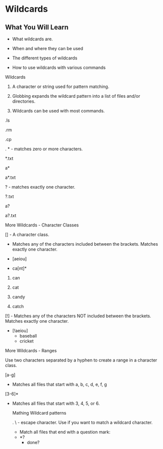 # Wildcards

## What You Will Learn

- What wildcards are.

- When and where they can be used

- The different types of wildcards

- How to use wildcards with various commands

Wildcards

1. A character or string used for pattern matching.

2. Globbing expands the wildcard pattern into a list of files and/or directories.

3. Wildcards can be used with most commands.

.ls

.rm

.cp

. * - matches zero or more characters.

*.txt

a*

a*.txt

? - matches exactly one character.

?.txt

a?

a?.txt

More Wildcards - Character Classes

[] - A character class.

* Matches any of the characters included between the brackets. Matches exactly one character.

* [aeiou]
* ca[nt]*

1. can

2. cat

3. candy

4. catch

[!] - Matches any of the characters NOT included between the brackets. Matches exactly one character.

* [!aeiou]
  - baseball
  - cricket

More Wildcards - Ranges

Use two characters separated by a hyphen to create a range in a character class.

[a-g]

* Matches all files that start with a, b, c, d, e, f, g

[3-6]*

* Matches all files that start with 3, 4, 5, or 6.

  Mathing Wildcard patterns

  . \ - escape character. Use if you want to match a wildcard character.

  * Match all files that end with a question mark:
  * *\?
     * done?
